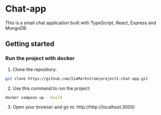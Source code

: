# Chat-app

This is a small chat application built with TypeScript, React, Express and MongoDB.

## Getting started

### Run the project with docker

1. Clone the repository:

```bash
git clone https://github.com/IzaMarkstrom/project1-chat-app.git
```

2. Use this command to run the project:

```bash
docker compose up --build
```

3. Open your browser and go to: http://http://localhost:3000/
